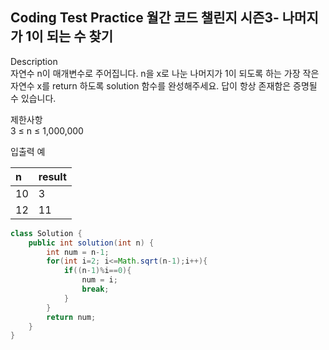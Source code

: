 ##  Coding Test Practice 월간 코드 챌린지 시즌3- 나머지가 1이 되는 수 찾기

Description <br>
자연수 n이 매개변수로 주어집니다. n을 x로 나눈 나머지가 1이 되도록 하는 가장 작은 자연수 x를 return 하도록 solution 함수를 완성해주세요. 답이 항상 존재함은 증명될 수 있습니다.
<br>

제한사항 <br>
3 ≤ n ≤ 1,000,000 <br>

입출력 예 <br>

|n	|result|
|:---|:---|
|10|	3|
|12|	11|

```java
class Solution {
    public int solution(int n) {
        int num = n-1;
        for(int i=2; i<=Math.sqrt(n-1);i++){
            if((n-1)%i==0){
                num = i;
                break;
            }
        }
        return num;
    }
}
```

